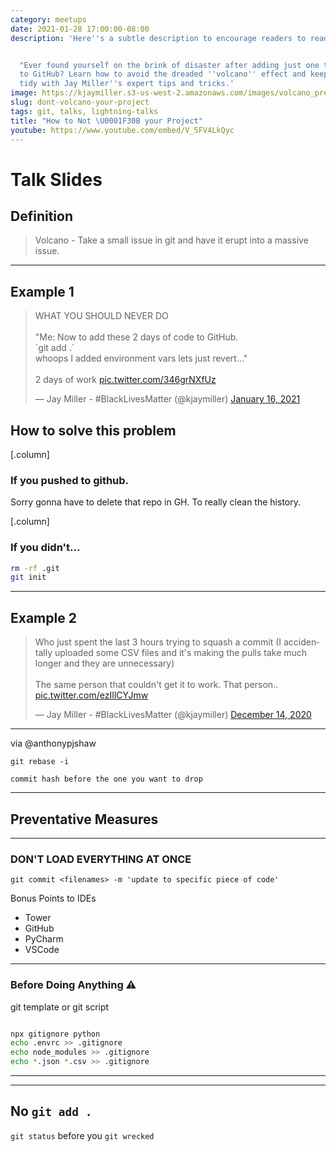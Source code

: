 ```yaml
---
category: meetups
date: 2021-01-28 17:00:00-08:00
description: 'Here''s a subtle description to encourage readers to read the blog post:


  "Ever found yourself on the brink of disaster after adding just one too many files
  to GitHub? Learn how to avoid the dreaded ''volcano'' effect and keep your projects
  tidy with Jay Miller''s expert tips and tricks.'
image: https://kjaymiller.s3-us-west-2.amazonaws.com/images/volcano_presentaion.jpg
slug: dont-volcano-your-project
tags: git, talks, lightning-talks
title: "How to Not \U0001F30B your Project"
youtube: https://www.youtube.com/embed/V_5FV4LkQyc
---
```


# Talk Slides
 
## Definition 

> Volcano - Take a small issue in git and have it erupt into a massive issue.

---

## Example 1 #

<blockquote class="twitter-tweet"><p lang="en" dir="ltr">WHAT YOU SHOULD NEVER DO<br><br>&quot;Me: Now to add these 2 days of code to GitHub.<br>`git add .`<br>whoops I added environment vars lets just revert...&quot;<br><br>2 days of work <a href="https://t.co/346grNXfUz">pic.twitter.com/346grNXfUz</a></p>&mdash; Jay Miller - #BlackLivesMatter (@kjaymiller) <a href="https://twitter.com/kjaymiller/status/1350241433836351489?ref_src=twsrc%5Etfw">January 16, 2021</a></blockquote> <script async src="https://platform.twitter.com/widgets.js" charset="utf-8"></script>

## How to solve this problem ##

[.column]
### If you pushed to github.  ###

Sorry gonna have to delete that repo in GH. To really clean the history.

[.column]
### If you didn't... ###

```zsh
rm -rf .git
git init
```

---

## Example 2

<blockquote class="twitter-tweet"><p lang="en" dir="ltr">Who just spent the last 3 hours trying to squash a commit (I accidentally uploaded some CSV files and it&#39;s making the pulls take much longer and they are unnecessary)<br><br>The same person that couldn&#39;t get it to work. That person.. <a href="https://t.co/ezIIlCYJmw">pic.twitter.com/ezIIlCYJmw</a></p>&mdash; Jay Miller - #BlackLivesMatter (@kjaymiller) <a href="https://twitter.com/kjaymiller/status/1338591508048408576?ref_src=twsrc%5Etfw">December 14, 2020</a></blockquote> <script async src="https://platform.twitter.com/widgets.js" charset="utf-8"></script>

---

via @anthonypjshaw

```
git rebase -i

commit hash before the one you want to drop
```

---

## **Preventative Measures** 

---

### DON'T LOAD EVERYTHING AT ONCE

`git commit <filenames> -m 'update to specific piece of code'`

Bonus Points to IDEs
- Tower
- GitHub
- PyCharm
- VSCode

---

### Before Doing Anything ⚠️

git template or git script

```sh

npx gitignore python
echo .envrc >> .gitignore
echo node_modules >> .gitignore
echo *.json *.csv >> .gitignore

```

---

<script id="asciicast-T7epmpQCjNIOevERvSkzOZmDJ" src="https://asciinema.org/a/T7epmpQCjNIOevERvSkzOZmDJ.js" async></script>

---

## No `git add .` ##

`git status` before you `git wrecked`